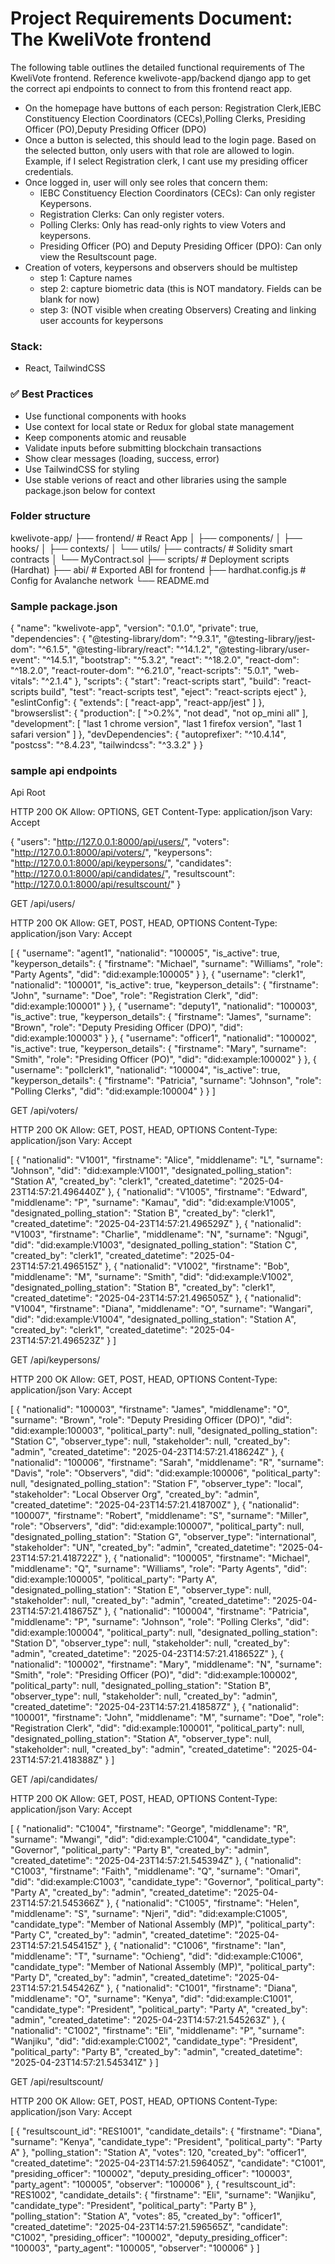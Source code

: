 # **Project Requirements Document: The KweliVote frontend**

The following table outlines the detailed functional requirements of The KweliVote frontend.
Reference kwelivote-app/backend django app to get the correct api endpoints to connect to from this frontend react app.

- On the homepage have buttons of each person: Registration Clerk,IEBC Constituency Election Coordinators (CECs),Polling Clerks,
Presiding Officer (PO),Deputy Presiding Officer (DPO)
- Once a button is selected, this should lead to the login page. Based on the selected button, only users with that role are allowed to login. 
	Example, if I select Registration clerk, I cant use my presiding officer credentials.
- Once logged in, user will only see roles that concern them:
	- IEBC Constituency Election Coordinators (CECs): Can only register Keypersons.
	- Registration Clerks: Can only register voters.
	- Polling Clerks: Only has read-only rights to view Voters and keypersons.
	- Presiding Officer (PO) and Deputy Presiding Officer (DPO): Can only view the Resultscount page.
- Creation of voters, keypersons and observers should be multistep
	- step 1: Capture names
	- step 2: capture biometric data (this is NOT mandatory. Fields can be blank for now)
	- step 3: (NOT visible when creating Observers) Creating and linking user accounts for keypersons

### Stack:  
- React, TailwindCSS

### ✅ Best Practices
- Use functional components with hooks
- Use context for local state or Redux for global state management
- Keep components atomic and reusable
- Validate inputs before submitting blockchain transactions
- Show clear messages (loading, success, error)
- Use TailwindCSS for styling
- Use stable verions of react and other libraries using the sample package.json below for context

### **Folder structure**
kwelivote-app/
├── frontend/             # React App
│   ├── components/
│   ├── hooks/
│   ├── contexts/
│   └── utils/
├── contracts/            # Solidity smart contracts
│   └── MyContract.sol
├── scripts/              # Deployment scripts (Hardhat)
├── abi/                  # Exported ABI for frontend
├── hardhat.config.js     # Config for Avalanche network
└── README.md

### **Sample package.json**
{
  "name": "kwelivote-app",
  "version": "0.1.0",
  "private": true,
  "dependencies": {
    "@testing-library/dom": "^9.3.1",
    "@testing-library/jest-dom": "^6.1.5",
    "@testing-library/react": "^14.1.2",
    "@testing-library/user-event": "^14.5.1",
    "bootstrap": "^5.3.2",
    "react": "^18.2.0",
    "react-dom": "^18.2.0",
    "react-router-dom": "^6.21.0",
    "react-scripts": "5.0.1",
    "web-vitals": "^2.1.4"
  },
  "scripts": {
    "start": "react-scripts start",
    "build": "react-scripts build",
    "test": "react-scripts test",
    "eject": "react-scripts eject"
  },
  "eslintConfig": {
    "extends": [
      "react-app",
      "react-app/jest"
    ]
  },
  "browserslist": {
    "production": [
      ">0.2%",
      "not dead",
      "not op_mini all"
    ],
    "development": [
      "last 1 chrome version",
      "last 1 firefox version",
      "last 1 safari version"
    ]
  },
  "devDependencies": {
    "autoprefixer": "^10.4.14",
    "postcss": "^8.4.23",
    "tailwindcss": "^3.3.2"
  }
}

### **sample api endpoints**

Api Root

HTTP 200 OK
Allow: OPTIONS, GET
Content-Type: application/json
Vary: Accept

{
    "users": "http://127.0.0.1:8000/api/users/",
    "voters": "http://127.0.0.1:8000/api/voters/",
    "keypersons": "http://127.0.0.1:8000/api/keypersons/",
    "candidates": "http://127.0.0.1:8000/api/candidates/",
    "resultscount": "http://127.0.0.1:8000/api/resultscount/"
}



GET /api/users/

HTTP 200 OK
Allow: GET, POST, HEAD, OPTIONS
Content-Type: application/json
Vary: Accept

[
    {
        "username": "agent1",
        "nationalid": "100005",
        "is_active": true,
        "keyperson_details": {
            "firstname": "Michael",
            "surname": "Williams",
            "role": "Party Agents",
            "did": "did:example:100005"
        }
    },
    {
        "username": "clerk1",
        "nationalid": "100001",
        "is_active": true,
        "keyperson_details": {
            "firstname": "John",
            "surname": "Doe",
            "role": "Registration Clerk",
            "did": "did:example:100001"
        }
    },
    {
        "username": "deputy1",
        "nationalid": "100003",
        "is_active": true,
        "keyperson_details": {
            "firstname": "James",
            "surname": "Brown",
            "role": "Deputy Presiding Officer (DPO)",
            "did": "did:example:100003"
        }
    },
    {
        "username": "officer1",
        "nationalid": "100002",
        "is_active": true,
        "keyperson_details": {
            "firstname": "Mary",
            "surname": "Smith",
            "role": "Presiding Officer (PO)",
            "did": "did:example:100002"
        }
    },
    {
        "username": "pollclerk1",
        "nationalid": "100004",
        "is_active": true,
        "keyperson_details": {
            "firstname": "Patricia",
            "surname": "Johnson",
            "role": "Polling Clerks",
            "did": "did:example:100004"
        }
    }
]



GET /api/voters/

HTTP 200 OK
Allow: GET, POST, HEAD, OPTIONS
Content-Type: application/json
Vary: Accept

[
    {
        "nationalid": "V1001",
        "firstname": "Alice",
        "middlename": "L",
        "surname": "Johnson",
        "did": "did:example:V1001",
        "designated_polling_station": "Station A",
        "created_by": "clerk1",
        "created_datetime": "2025-04-23T14:57:21.496440Z"
    },
    {
        "nationalid": "V1005",
        "firstname": "Edward",
        "middlename": "P",
        "surname": "Kamau",
        "did": "did:example:V1005",
        "designated_polling_station": "Station B",
        "created_by": "clerk1",
        "created_datetime": "2025-04-23T14:57:21.496529Z"
    },
    {
        "nationalid": "V1003",
        "firstname": "Charlie",
        "middlename": "N",
        "surname": "Ngugi",
        "did": "did:example:V1003",
        "designated_polling_station": "Station C",
        "created_by": "clerk1",
        "created_datetime": "2025-04-23T14:57:21.496515Z"
    },
    {
        "nationalid": "V1002",
        "firstname": "Bob",
        "middlename": "M",
        "surname": "Smith",
        "did": "did:example:V1002",
        "designated_polling_station": "Station B",
        "created_by": "clerk1",
        "created_datetime": "2025-04-23T14:57:21.496505Z"
    },
    {
        "nationalid": "V1004",
        "firstname": "Diana",
        "middlename": "O",
        "surname": "Wangari",
        "did": "did:example:V1004",
        "designated_polling_station": "Station A",
        "created_by": "clerk1",
        "created_datetime": "2025-04-23T14:57:21.496523Z"
    }
]



GET /api/keypersons/

HTTP 200 OK
Allow: GET, POST, HEAD, OPTIONS
Content-Type: application/json
Vary: Accept

[
    {
        "nationalid": "100003",
        "firstname": "James",
        "middlename": "O",
        "surname": "Brown",
        "role": "Deputy Presiding Officer (DPO)",
        "did": "did:example:100003",
        "political_party": null,
        "designated_polling_station": "Station C",
        "observer_type": null,
        "stakeholder": null,
        "created_by": "admin",
        "created_datetime": "2025-04-23T14:57:21.418624Z"
    },
    {
        "nationalid": "100006",
        "firstname": "Sarah",
        "middlename": "R",
        "surname": "Davis",
        "role": "Observers",
        "did": "did:example:100006",
        "political_party": null,
        "designated_polling_station": "Station F",
        "observer_type": "local",
        "stakeholder": "Local Observer Org",
        "created_by": "admin",
        "created_datetime": "2025-04-23T14:57:21.418700Z"
    },
    {
        "nationalid": "100007",
        "firstname": "Robert",
        "middlename": "S",
        "surname": "Miller",
        "role": "Observers",
        "did": "did:example:100007",
        "political_party": null,
        "designated_polling_station": "Station G",
        "observer_type": "international",
        "stakeholder": "UN",
        "created_by": "admin",
        "created_datetime": "2025-04-23T14:57:21.418722Z"
    },
    {
        "nationalid": "100005",
        "firstname": "Michael",
        "middlename": "Q",
        "surname": "Williams",
        "role": "Party Agents",
        "did": "did:example:100005",
        "political_party": "Party A",
        "designated_polling_station": "Station E",
        "observer_type": null,
        "stakeholder": null,
        "created_by": "admin",
        "created_datetime": "2025-04-23T14:57:21.418675Z"
    },
    {
        "nationalid": "100004",
        "firstname": "Patricia",
        "middlename": "P",
        "surname": "Johnson",
        "role": "Polling Clerks",
        "did": "did:example:100004",
        "political_party": null,
        "designated_polling_station": "Station D",
        "observer_type": null,
        "stakeholder": null,
        "created_by": "admin",
        "created_datetime": "2025-04-23T14:57:21.418652Z"
    },
    {
        "nationalid": "100002",
        "firstname": "Mary",
        "middlename": "N",
        "surname": "Smith",
        "role": "Presiding Officer (PO)",
        "did": "did:example:100002",
        "political_party": null,
        "designated_polling_station": "Station B",
        "observer_type": null,
        "stakeholder": null,
        "created_by": "admin",
        "created_datetime": "2025-04-23T14:57:21.418587Z"
    },
    {
        "nationalid": "100001",
        "firstname": "John",
        "middlename": "M",
        "surname": "Doe",
        "role": "Registration Clerk",
        "did": "did:example:100001",
        "political_party": null,
        "designated_polling_station": "Station A",
        "observer_type": null,
        "stakeholder": null,
        "created_by": "admin",
        "created_datetime": "2025-04-23T14:57:21.418388Z"
    }
]



GET /api/candidates/

HTTP 200 OK
Allow: GET, POST, HEAD, OPTIONS
Content-Type: application/json
Vary: Accept

[
    {
        "nationalid": "C1004",
        "firstname": "George",
        "middlename": "R",
        "surname": "Mwangi",
        "did": "did:example:C1004",
        "candidate_type": "Governor",
        "political_party": "Party B",
        "created_by": "admin",
        "created_datetime": "2025-04-23T14:57:21.545394Z"
    },
    {
        "nationalid": "C1003",
        "firstname": "Faith",
        "middlename": "Q",
        "surname": "Omari",
        "did": "did:example:C1003",
        "candidate_type": "Governor",
        "political_party": "Party A",
        "created_by": "admin",
        "created_datetime": "2025-04-23T14:57:21.545366Z"
    },
    {
        "nationalid": "C1005",
        "firstname": "Helen",
        "middlename": "S",
        "surname": "Njeri",
        "did": "did:example:C1005",
        "candidate_type": "Member of National Assembly (MP)",
        "political_party": "Party C",
        "created_by": "admin",
        "created_datetime": "2025-04-23T14:57:21.545415Z"
    },
    {
        "nationalid": "C1006",
        "firstname": "Ian",
        "middlename": "T",
        "surname": "Ochieng",
        "did": "did:example:C1006",
        "candidate_type": "Member of National Assembly (MP)",
        "political_party": "Party D",
        "created_by": "admin",
        "created_datetime": "2025-04-23T14:57:21.545426Z"
    },
    {
        "nationalid": "C1001",
        "firstname": "Diana",
        "middlename": "O",
        "surname": "Kenya",
        "did": "did:example:C1001",
        "candidate_type": "President",
        "political_party": "Party A",
        "created_by": "admin",
        "created_datetime": "2025-04-23T14:57:21.545263Z"
    },
    {
        "nationalid": "C1002",
        "firstname": "Eli",
        "middlename": "P",
        "surname": "Wanjiku",
        "did": "did:example:C1002",
        "candidate_type": "President",
        "political_party": "Party B",
        "created_by": "admin",
        "created_datetime": "2025-04-23T14:57:21.545341Z"
    }
]



GET /api/resultscount/

HTTP 200 OK
Allow: GET, POST, HEAD, OPTIONS
Content-Type: application/json
Vary: Accept

[
    {
        "resultscount_id": "RES1001",
        "candidate_details": {
            "firstname": "Diana",
            "surname": "Kenya",
            "candidate_type": "President",
            "political_party": "Party A"
        },
        "polling_station": "Station A",
        "votes": 120,
        "created_by": "officer1",
        "created_datetime": "2025-04-23T14:57:21.596405Z",
        "candidate": "C1001",
        "presiding_officer": "100002",
        "deputy_presiding_officer": "100003",
        "party_agent": "100005",
        "observer": "100006"
    },
    {
        "resultscount_id": "RES1002",
        "candidate_details": {
            "firstname": "Eli",
            "surname": "Wanjiku",
            "candidate_type": "President",
            "political_party": "Party B"
        },
        "polling_station": "Station A",
        "votes": 85,
        "created_by": "officer1",
        "created_datetime": "2025-04-23T14:57:21.596565Z",
        "candidate": "C1002",
        "presiding_officer": "100002",
        "deputy_presiding_officer": "100003",
        "party_agent": "100005",
        "observer": "100006"
    }
]



